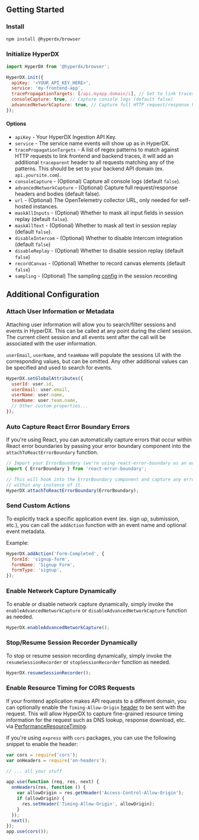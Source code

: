 ## Getting Started

### Install

```bash
npm install @hyperdx/browser
```

### Initialize HyperDX

```js
import HyperDX from '@hyperdx/browser';

HyperDX.init({
  apiKey: '<YOUR_API_KEY_HERE>',
  service: 'my-frontend-app',
  tracePropagationTargets: [/api.myapp.domain/i], // Set to link traces from frontend to backend requests
  consoleCapture: true, // Capture console logs (default false)
  advancedNetworkCapture: true, // Capture full HTTP request/response headers and bodies (default false)
});
```

#### Options

- `apiKey` - Your HyperDX Ingestion API Key.
- `service` - The service name events will show up as in HyperDX.
- `tracePropagationTargets` - A list of regex patterns to match against HTTP
  requests to link frontend and backend traces, it will add an additional
  `traceparent` header to all requests matching any of the patterns. This should
  be set to your backend API domain (ex. `api.yoursite.com`).
- `consoleCapture` - (Optional) Capture all console logs (default `false`).
- `advancedNetworkCapture` - (Optional) Capture full request/response headers
  and bodies (default false).
- `url` - (Optional) The OpenTelemetry collector URL, only needed for
  self-hosted instances.
- `maskAllInputs` - (Optional) Whether to mask all input fields in session
  replay (default `false`).
- `maskAllText` - (Optional) Whether to mask all text in session replay (default
  `false`).
- `disableIntercom` - (Optional) Whether to disable Intercom integration (default `false`)
- `disableReplay` - (Optional) Whether to disable session replay (default `false`)
- `recordCanvas` - (Optional) Whether to record canvas elements (default `false`)
- `sampling` - (Optional) The sampling [config](https://github.com/rrweb-io/rrweb/blob/5fbb904edb653f3da17e6775ee438d81ef0bba83/docs/recipes/optimize-storage.md?plain=1#L22) in the session recording 

## Additional Configuration

### Attach User Information or Metadata

Attaching user information will allow you to search/filter sessions and events
in HyperDX. This can be called at any point during the client session. The
current client session and all events sent after the call will be associated
with the user information.

`userEmail`, `userName`, and `teamName` will populate the sessions UI with the
corresponding values, but can be omitted. Any other additional values can be
specified and used to search for events.

```js
HyperDX.setGlobalAttributes({
  userId: user.id,
  userEmail: user.email,
  userName: user.name,
  teamName: user.team.name,
  // Other custom properties...
});
```

### Auto Capture React Error Boundary Errors

If you're using React, you can automatically capture errors that occur within
React error boundaries by passing your error boundary component 
into the `attachToReactErrorBoundary` function.

```js
// Import your ErrorBoundary (we're using react-error-boundary as an example)
import { ErrorBoundary } from 'react-error-boundary';

// This will hook into the ErrorBoundary component and capture any errors that occur
// within any instance of it.
HyperDX.attachToReactErrorBoundary(ErrorBoundary);
```

### Send Custom Actions

To explicitly track a specific application event (ex. sign up, submission,
etc.), you can call the `addAction` function with an event name and optional
event metadata.

Example:

```js
HyperDX.addAction('Form-Completed', {
  formId: 'signup-form',
  formName: 'Signup Form',
  formType: 'signup',
});
```

### Enable Network Capture Dynamically

To enable or disable network capture dynamically, simply invoke the
`enableAdvancedNetworkCapture` or `disableAdvancedNetworkCapture` function as
needed.

```js
HyperDX.enableAdvancedNetworkCapture();
```

### Stop/Resume Session Recorder Dynamically

To stop or resume session recording dynamically, simply invoke the
`resumeSessionRecorder` or `stopSessionRecorder` function as needed.

```js
HyperDX.resumeSessionRecorder();
```

### Enable Resource Timing for CORS Requests

If your frontend application makes API requests to a different domain, you can
optionally enable the `Timing-Allow-Origin`
[header](https://developer.mozilla.org/en-US/docs/Web/HTTP/Headers/Timing-Allow-Origin)
to be sent with the request. This will allow HyperDX to capture fine-grained
resource timing information for the request such as DNS lookup, response
download, etc. via
[PerformanceResourceTiming](https://developer.mozilla.org/en-US/docs/Web/API/PerformanceResourceTiming).

If you're using `express` with `cors` packages, you can use the following
snippet to enable the header:

```js
var cors = require('cors');
var onHeaders = require('on-headers');

// ... all your stuff

app.use(function (req, res, next) {
  onHeaders(res, function () {
    var allowOrigin = res.getHeader('Access-Control-Allow-Origin');
    if (allowOrigin) {
      res.setHeader('Timing-Allow-Origin', allowOrigin);
    }
  });
  next();
});
app.use(cors());
```
